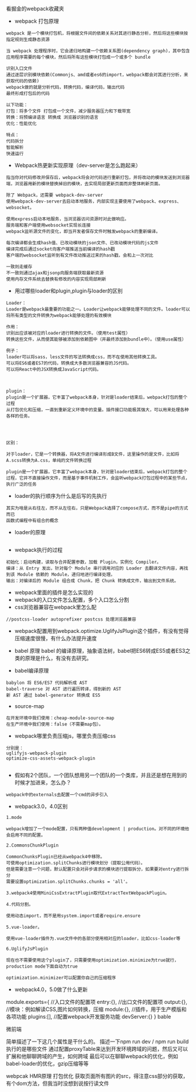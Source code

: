 看掘金的webpack收藏夹


- webpack 打包原理
```  
webpack 是一个模块打包机，将根据文件间的依赖关系对其进行静态分析，然后将这些模块按指定规则生成静态资源

当 webpack 处理程序时，它会递归地构建一个依赖关系图(dependency graph)，其中包含应用程序需要的每个模块，然后将所有这些模块打包成一个或多个 bundle

识别入口文件
通过逐层识别模块依赖(Commonjs、amd或者es6的import，webpack都会对其进行分析，来获取代码的依赖)
webpack做的就是分析代码，转换代码，编译代码，输出代码
最终形成打包后的代码

以下功能：
打包：将多个文件 打包成一个文件，减少服务器压力和下载带宽
转换：将预编译语言 转换成 浏览器识别的语言
优化：性能优化

特点：
代码拆分
智能解析
快速运行

```

- Webpack热更新实现原理（dev-server是怎么跑起来）

```  
指当你对代码修改并保存后，webpack将会对代码进行重新打包，并将改动的模块发送到浏览器端，浏览器用新的模块替换掉旧的模块，去实现局部更新页面而非整体刷新页面。

除了 Webpack，还需要 webpack-dev-server
使用webpack-dev-server去启动本地服务，内部实现主要使用了webpack、express、websocket。

使用express启动本地服务，当浏览器访问资源时对此做响应。
服务端和客户端使用websocket实现长连接
webpack监听源文件的变化，即当开发者保存文件时触发webpack的重新编译。

每次编译都会生成hash值、已改动模块的json文件、已改动模块代码的js文件
编译完成后通过socket向客户端推送当前编译的hash戳
客户端的websocket监听到有文件改动推送过来的hash戳，会和上一次对比

一致则走缓存
不一致则通过ajax和jsonp向服务端获取最新资源
使用内存文件系统去替换有修改的内容实现局部刷新

```

- 用过哪些loader和plugin,plugin与loader的区别

```  
Loader：
Loader是webpack最重要的功能之一。Loader让webpack能够处理不同的文件。loader可以将所有类型的文件转换为webpack能够处理的有效模块

作用：
识别出应该被对应的loader进行转换的文件。（使用test属性）
转换这些文件，从而使其能够被添加到依赖图中（并最终添加到bundle中）。（使用use属性）

例子：
loader可以将sass，less文件的写法转换成css，而不在使用其他转换工具。
可以将ES6或者ES7的代码，转换成大多数浏览器兼容的JS代码。
可以将React中的JSX转换成JavaScript代码。



plugin：
plugin是一个扩展器，它丰富了webpack本身，针对是loader结束后，webpack打包的整个过程
从打包优化和压缩，一直到重新定义环境中的变量。插件接口功能极其强大，可以用来处理各种各样的任务。




区别：

对于loader，它是一个转换器，将A文件进行编译形成B文件，这里操作的是文件，比如将A.scss转换为A.css，单纯的文件转换过程

plugin是一个扩展器，它丰富了webpack本身，针对是loader结束后，webpack打包的整个过程，它并不直接操作文件，而是基于事件机制工作，会监听webpack打包过程中的某些节点，执行广泛的任务

```


- loader的执行顺序为什么是后写的先执行

```  
其实为啥是从右往左，而不从左往右，只是Webpack选择了compose方式，而不是pipe的方式而已
函数式编程中有组合的概念
```

- loader的原理

``` 

```


- webpack执行的过程

```
初始化：启动构建，读取与合并配置参数，加载 Plugin，实例化 Compiler。
编译：从 Entry 发出，针对每个 Module 串行调用对应的 Loader 去翻译文件内容，再找到该 Module 依赖的 Module，递归地进行编译处理。
输出：对编译后的 Module 组合成 Chunk，把 Chunk 转换成文件，输出到文件系统。
```


- webpack里面的插件是怎么实现的
- webpack的入口文件怎么配置，多个入口怎么分割
- css浏览器兼容在webpack里怎么配
``` 
//postcss-loader autoprefixer postcss 处理浏览器兼容
```
- webpack配置用到webpack.optimize.UglifyJsPlugin这个插件，有没有觉得压缩速度很慢，有什么办法提升速度

- babel 原理 babel 的编译原理，抽象语法树，babel把ES6转成ES5或者ES3之类的原理是什么，有没有去研究。
- babel编译原理

```
babylon 将 ES6/ES7 代码解析成 AST
babel-traverse 对 AST 进行遍历转译，得到新的 AST
新 AST 通过 babel-generator 转换成 ES5

```

- source-map

```
在开发环境中我们使用：cheap-module-source-map
在生产环境中我们使用：false（不需要map包）。

```
- webpack哪里负责压缩js，哪里负责压缩css

``` 
分别是：
uglifyjs-webpack-plugin
optimize-css-assets-webpack-plugin


```
- 假如有2个团队，一个团队想用另一个团队的一个类库，并且还是想在用到的时候才加进来，怎么办？
``` 
webpack中的externals去配置一个cmd的异步引入
```

- webpack3.0，4.0区别
``` 
1.mode

webpack增加了一个mode配置，只有两种值development | production。对不同的环境他会启用不同的配置。

2.CommonsChunkPlugin

CommonChunksPlugin已经从webpack4中移除。
可使用optimization.splitChunks进行模块划分（提取公用代码）。
但是需要注意一个问题，默认配置只会对异步请求的模块进行提取拆分，如果要对entry进行拆分
需要设置optimization.splitChunks.chunks = 'all'。

3.webpack4使用MiniCssExtractPlugin取代ExtractTextWebpackPlugin。

4.代码分割。

使用动态import，而不是用system.import或者require.ensure

5.vue-loader。

使用vue-loader插件为.vue文件中的各部分使用相对应的loader，比如css-loader等

6.UglifyJsPlugin

现在也不需要使用这个plugin了，只需要使用optimization.minimize为true就行，production mode下面自动为true

optimization.minimizer可以配置你自己的压缩程序

```
- webpack4.0，5.0做了什么更新

module.exports={
    //入口文件的配置项
    entry:{},
    //出口文件的配置项
    output:{},
    //模块：例如解读CSS,图片如何转换，压缩
    module:{},
    //插件，用于生产模版和各项功能
    plugins:[],
    //配置webpack开发服务功能
    devServer:{}
}
bable


微前端

简单描述了一下这几个属性是干什么的。
描述一下npm run dev / npm run build执行的是哪些文件
通过配置proxyTable来达到开发环境跨域的问题，然后又可以扩展和他聊聊跨域的产生，如何跨域
最后可以在聊聊webpack的优化，例如babel-loader的优化，gzip压缩等等

webpcak HMR原理
打包优化
获取页面所有图片的src，得注意css部分的获取，有个dom方法，但我当时没想到说按行读文件



